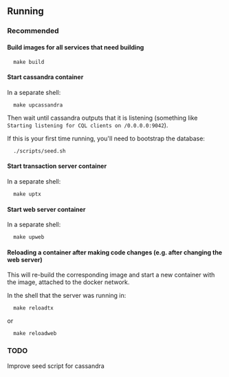 ## Running

### Recommended
#### Build images for all services that need building
```
  make build
```

#### Start cassandra container
In a separate shell:
```
  make upcassandra
```
Then wait until cassandra outputs that it is listening (something like `Starting listening for CQL clients on /0.0.0.0:9042`).

If this is your first time running, you'll need to bootstrap the database:
```
  ./scripts/seed.sh
```
#### Start transaction server container
In a separate shell:
```
  make uptx
```
#### Start web server container
In a separate shell:
```
  make upweb
```

#### Reloading a container after making code changes (e.g. after changing the web server)
This will re-build the corresponding image and start a new container with the image, attached to the docker network.

In the shell that the server was running in:
```
  make reloadtx
```
or
```
  make reloadweb
```

### TODO
Improve seed script for cassandra
